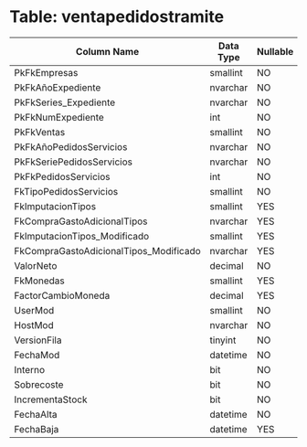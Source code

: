 # Table: ventapedidostramite

| Column Name | Data Type | Nullable |
|-------------|-----------|----------|
| PkFkEmpresas | smallint | NO |
| PkFkAñoExpediente | nvarchar | NO |
| PkFkSeries_Expediente | nvarchar | NO |
| PkFkNumExpediente | int | NO |
| PkFkVentas | smallint | NO |
| PkFkAñoPedidosServicios | nvarchar | NO |
| PkFkSeriePedidosServicios | nvarchar | NO |
| PkFkPedidosServicios | int | NO |
| FkTipoPedidosServicios | smallint | NO |
| FkImputacionTipos | smallint | YES |
| FkCompraGastoAdicionalTipos | nvarchar | YES |
| FkImputacionTipos_Modificado | smallint | YES |
| FkCompraGastoAdicionalTipos_Modificado | nvarchar | YES |
| ValorNeto | decimal | NO |
| FkMonedas | smallint | YES |
| FactorCambioMoneda | decimal | YES |
| UserMod | smallint | NO |
| HostMod | nvarchar | NO |
| VersionFila | tinyint | NO |
| FechaMod | datetime | NO |
| Interno | bit | NO |
| Sobrecoste | bit | NO |
| IncrementaStock | bit | NO |
| FechaAlta | datetime | NO |
| FechaBaja | datetime | YES |
